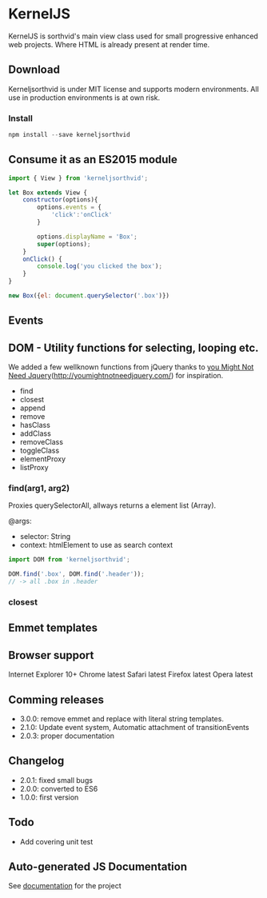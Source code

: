# KernelJS #
KernelJS is sorthvid's main view class used for small progressive enhanced web projects. Where HTML is already present at render time. 

## Download ##
Kerneljsorthvid is under MIT license and supports modern environments. All use in production environments is at own risk. 

### Install

```js
npm install --save kerneljsorthvid
```

## Consume it as an ES2015 module ##

```js
import { View } from 'kerneljsorthvid';

let Box extends View {
	constructor(options){
		options.events = {
			'click':'onClick'
		}

		options.displayName = 'Box';
		super(options);
	}
	onClick() {
		console.log('you clicked the box');
	}
}

new Box({el: document.querySelector('.box')})

```

## Events ##

## DOM - Utility functions for selecting, looping etc. 
We added a few wellknown functions from jQuery thanks to [you Might Not Need Jquery](http://lmgtfy.com/)(http://youmightnotneedjquery.com/) for inspiration.

* find 
* closest
* append
* remove
* hasClass
* addClass
* removeClass
* toggleClass
* elementProxy
* listProxy

### find(arg1, arg2) ###
Proxies querySelectorAll, allways returns a element list (Array). 

@args:
* selector: String
* context: htmlElement to use as search context
```js
import DOM from 'kerneljsorthvid';

DOM.find('.box', DOM.find('.header'));
// -> all .box in .header
```

### closest ###


## Emmet templates ##

## Browser support ##
Internet Explorer 10+
Chrome latest
Safari latest
Firefox latest
Opera latest

## Comming releases ##
* 3.0.0: remove emmet and replace with literal string templates.   
* 2.1.0: Update event system, Automatic attachment of transitionEvents
* 2.0.3: proper documentation

## Changelog ##
* 2.0.1: fixed small bugs
* 2.0.0: converted to ES6
* 1.0.0: first version 

## Todo ##
* Add covering unit test

## Auto-generated JS Documentation ##
See [documentation](documentation/js) for the project

